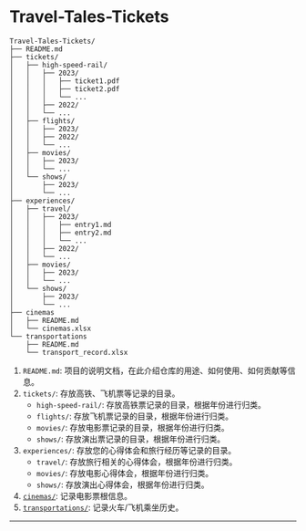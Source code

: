 # Travel-Tales-Tickets


```
Travel-Tales-Tickets/
├── README.md
├── tickets/
│   ├── high-speed-rail/
│   │   ├── 2023/
│   │   │   ├── ticket1.pdf
│   │   │   ├── ticket2.pdf
│   │   │   └── ...
│   │   ├── 2022/
│   │   └── ...
│   ├── flights/
│   │   ├── 2023/
│   │   ├── 2022/
│   │   └── ...
│   ├── movies/
│   │   ├── 2023/
│   │   └── ...
│   └── shows/
│       ├── 2023/
│       └── ...
├── experiences/
│   ├── travel/
│   │   ├── 2023/
│   │   │   ├── entry1.md
│   │   │   ├── entry2.md
│   │   │   └── ...
│   │   ├── 2022/
│   │   └── ...
│   ├── movies/
│   │   ├── 2023/
│   │   └── ...
│   └── shows/
│       ├── 2023/
│       └── ...
├── cinemas
│   ├── README.md
│   └── cinemas.xlsx
└── transportations
    ├── README.md
    └── transport_record.xlsx
```

1. `README.md`: 项目的说明文档，在此介绍仓库的用途、如何使用、如何贡献等信息。
2. `tickets/`: 存放高铁、飞机票等记录的目录。
   - `high-speed-rail/`: 存放高铁票记录的目录，根据年份进行归类。
   - `flights/`: 存放飞机票记录的目录，根据年份进行归类。
   - `movies/`: 存放电影票记录的目录，根据年份进行归类。
   - `shows/`: 存放演出票记录的目录，根据年份进行归类。
3. `experiences/`: 存放您的心得体会和旅行经历等记录的目录。
   - `travel/`: 存放旅行相关的心得体会，根据年份进行归类。
   - `movies/`: 存放电影心得体会，根据年份进行归类。
   - `shows/`: 存放演出心得体会，根据年份进行归类。
4. [`cinemas/`](./cinemas/): 记录电影票根信息。
5. [`transportations/`](./transportations/): 记录火车/飞机乘坐历史。

---
